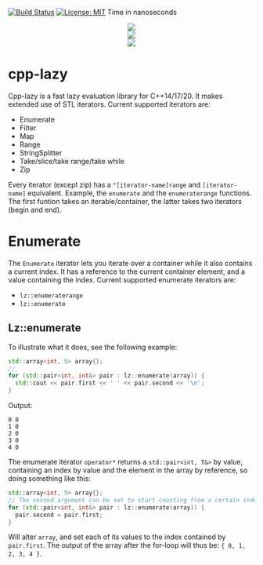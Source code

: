 [![Build Status](https://travis-ci.com/MarcDirven/cpp-lazy.svg?branch=master)](https://travis-ci.com/MarcDirven/cpp-lazy) [![License: MIT](https://img.shields.io/badge/License-MIT-yellow.svg)](https://opensource.org/licenses/MIT)
Time in nanoseconds

<div style="text-align:center"><img src="https://i.imgur.com/i8UNtz8.png" /></div>

<div style="text-align:center"><img src="https://i.imgur.com/tuKCTzM.png" /></div>

<div style="text-align:center"><img src="https://i.imgur.com/NG1gV8h.png" /></div>

# cpp-lazy
Cpp-lazy is a fast lazy evaluation library for C++14/17/20. It makes extended use of STL iterators. Current supported iterators are:
- Enumerate
- Filter
- Map
- Range
- StringSplitter
- Take/slice/take range/take while
- Zip

Every iterator (except zip) has a `"[iterator-name]range` and `[iterator-name]` equivalent. Example, the `enumerate` and the `enumeraterange` functions. The first funtion takes an iterable/container, the latter takes two iterators (begin and end).

# Enumerate
The `Enumerate` iterator lets you iterate over a container while it also contains a current index. It has a reference to the current container element, and a value containing the index. Current supported enumerate iterators are:
- `lz::enumeraterange`
- `lz::enumerate`

## Lz::enumerate
To illustrate what it does, see the following example:
```cpp
std::array<int, 5> array{};
// 
for (std::pair<int, int&> pair : lz::enumerate(array)) {
  std::cout << pair.first << ' ' << pair.second << '\n';
}
```
Output:
```
0 0
1 0
2 0
3 0
4 0
```
The enumerate iterator `operator*` returns a `std::pair<int, T&>` by value, containing an index by value and the element in the array by reference, so doing something like this:
```cpp
std::array<int, 5> array{};
// The second argument can be set to start counting from a certain index e.g. lz::enumerate(array, 5)
for (std::pair<int, int&> pair : lz::enumerate(array)) {
  pair.second = pair.first;
}
```
Will alter `array`, and set each of its values to the index contained by `pair.first`. The output of the array after the for-loop will thus be: `{ 0, 1, 2, 3, 4 }`.
